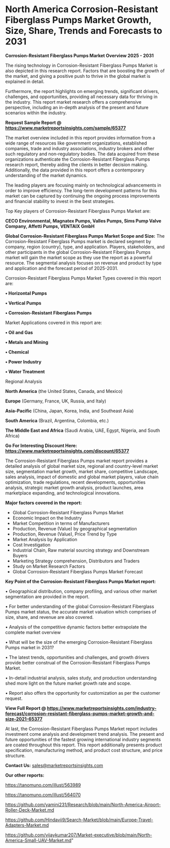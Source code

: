# North America Corrosion-Resistant Fiberglass Pumps Market Growth, Size, Share, Trends and Forecasts to 2031

<Strong> Corrosion-Resistant Fiberglass Pumps Market Overview 2025 - 2031</strong>

The rising technology in Corrosion-Resistant Fiberglass Pumps Market is also depicted in this research report. Factors that are boosting the growth of the market, and giving a positive push to thrive in the global market is explained in detail.

Furthermore, the report highlights on emerging trends, significant drivers, challenges, and opportunities, providing all necessary data for thriving in the industry. This report market research offers a comprehensive perspective, including an in-depth analysis of the present and future scenarios within the industry.

<strong>Request Sample Report @ <a href=https://www.marketreportsinsights.com/sample/65377>https://www.marketreportsinsights.com/sample/65377</a></strong>

The market overview included in this report provides information from a wide range of resources like government organizations, established companies, trade and industry associations, industry brokers and other such regulatory and non-regulatory bodies. The data acquired from these organizations authenticate the Corrosion-Resistant Fiberglass Pumps research report, thereby aiding the clients in better decision making. Additionally, the data provided in this report offers a contemporary understanding of the market dynamics.

The leading players are focusing mainly on technological advancements in order to improve efficiency. The long-term development patterns for this market can be captured by continuing the ongoing process improvements and financial stability to invest in the best strategies.

Top Key players of Corrosion-Resistant Fiberglass Pumps Market are:

<strong>CECO Environmental, Magnatex Pumps, Valles Pumps, Sims Pump Valve Company, Affetti Pumps, VENTAIX GmbH</strong>

<strong><b>Global Corrosion-Resistant Fiberglass Pumps Market Scope and Size:</b></strong>
The Corrosion-Resistant Fiberglass Pumps market is declared segment by company, region (country), type, and application. Players, stakeholders, and other participants in the global Corrosion-Resistant Fiberglass Pumps market will gain the market scope as they use the report as a powerful resource. The segmental analysis focuses on revenue and product by type and application and the forecast period of 2025-2031.

Corrosion-Resistant Fiberglass Pumps Market Types covered in this report are:

<strong>• Horizontal Pumps

• Vertical Pumps

• Corrosion-Resistant Fiberglass Pumps</strong>

Market Applications covered in this report are:

<strong>• Oil and Gas

• Metals and Mining

• Chemical

• Power Industry

• Water Treatment</strong> 

Regional Analysis

<strong>North America</strong> (the United States, Canada, and Mexico)

<strong>Europe</strong> (Germany, France, UK, Russia, and Italy)

<strong>Asia-Pacific</strong> (China, Japan, Korea, India, and Southeast Asia)

<strong>South America</strong> (Brazil, Argentina, Colombia, etc.)

<strong>The Middle East and Africa</strong> (Saudi Arabia, UAE, Egypt, Nigeria, and South Africa)

<strong>Go For Interesting Discount Here: <a href=https://www.marketreportsinsights.com/discount/65377>https://www.marketreportsinsights.com/discount/65377</a></strong>

The Corrosion-Resistant Fiberglass Pumps market report provides a detailed analysis of global market size, regional and country-level market size, segmentation market growth, market share, competitive Landscape, sales analysis, impact of domestic and global market players, value chain optimization, trade regulations, recent developments, opportunities analysis, strategic market growth analysis, product launches, area marketplace expanding, and technological innovations.

<strong><b>Major factors covered in the report:</b></strong>
<ul>
  <li>Global Corrosion-Resistant Fiberglass Pumps Market </li>
  <li>Economic Impact on the Industry</li>
  <li>Market Competition in terms of Manufacturers</li>
  <li>Production, Revenue (Value) by geographical segmentation</li>
  <li>Production, Revenue (Value), Price Trend by Type</li>
  <li>Market Analysis by Application</li>
  <li>Cost Investigation</li>
  <li>Industrial Chain, Raw material sourcing strategy and Downstream Buyers</li>
  <li>Marketing Strategy comprehension, Distributors and Traders</li>
  <li>Study on Market Research Factors</li>
  <li>Global Corrosion-Resistant Fiberglass Pumps Market Forecast</li>
</ul>

<strong><b>Key Point of the Corrosion-Resistant Fiberglass Pumps Market report:</b></strong>

• Geographical distribution, company profiling, and various other market segmentation are provided in the report.

• For better understanding of the global Corrosion-Resistant Fiberglass Pumps market status, the accurate market valuation which comprises of size, share, and revenue are also covered.

• Analysis of the competitive dynamic factors better extrapolate the complete market overview

• What will be the size of the emerging Corrosion-Resistant Fiberglass Pumps market in 2031?

• The latest trends, opportunities and challenges, and growth drivers provide better construal of the Corrosion-Resistant Fiberglass Pumps Market.

• In-detail industrial analysis, sales study, and production understanding shed more light on the future market growth rate and scope.

• Report also offers the opportunity for customization as per the customer request.

<strong><b>View Full Report @ <a href=https://www.marketreportsinsights.com/industry-forecast/corrosion-resistant-fiberglass-pumps-market-growth-and-size-2021-65377>https://www.marketreportsinsights.com/industry-forecast/corrosion-resistant-fiberglass-pumps-market-growth-and-size-2021-65377</a></b></strong>


At last, the Corrosion-Resistant Fiberglass Pumps Market report includes investment come analysis and development trend analysis. The present and future opportunities of the fastest growing international industry segments are coated throughout this report. This report additionally presents product specification, manufacturing method, and product cost structure, and price structure.

<strong>Contact Us:</strong>
sales@marketreportsinsights.com

<strong>Our other reports:</strong>

<a href=https://tanomuno.com/illust/563989>https://tanomuno.com/illust/563989</a>

<a href=https://tanomuno.com/illust/564070>https://tanomuno.com/illust/564070</a>

<a href=https://github.com/yamini231/Research/blob/main/North-America-Airport-Roller-Deck-Market.md>https://github.com/yamini231/Research/blob/main/North-America-Airport-Roller-Deck-Market.md</a>

<a href=https://github.com/Hindavii9/Search-Market/blob/main/Europe-Travel-Adapters-Market.md>https://github.com/Hindavii9/Search-Market/blob/main/Europe-Travel-Adapters-Market.md</a>

<a href=https://github.com/vijaykumar207/Market-executive/blob/main/North-America-Small-UAV-Market.md>https://github.com/vijaykumar207/Market-executive/blob/main/North-America-Small-UAV-Market.md</a>"
